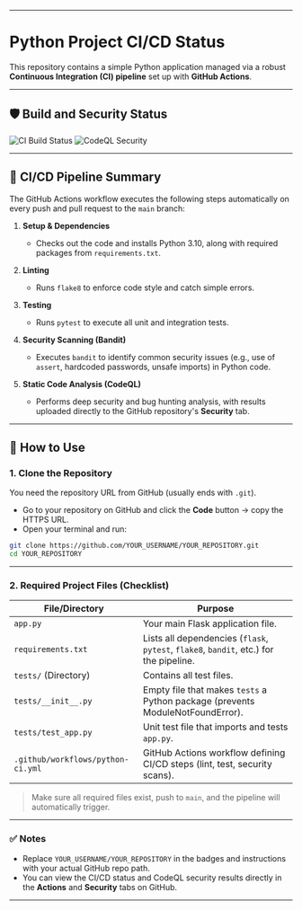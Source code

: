 
---

# Python Project CI/CD Status

This repository contains a simple Python application managed via a robust **Continuous Integration (CI) pipeline** set up with **GitHub Actions**.

---

## 🛡️ Build and Security Status

![CI Build Status](https://github.com/Aamst258/progressAssignment-2/actions/workflows/python-ci.yml/badge.svg)
![CodeQL Security](https://github.com/Aamst258/progressAssignment-2/security/code-scanning/badge)

---

## 🚀 CI/CD Pipeline Summary

The GitHub Actions workflow executes the following steps automatically on every push and pull request to the `main` branch:

1. **Setup & Dependencies**

   * Checks out the code and installs Python 3.10, along with required packages from `requirements.txt`.

2. **Linting**

   * Runs `flake8` to enforce code style and catch simple errors.

3. **Testing**

   * Runs `pytest` to execute all unit and integration tests.

4. **Security Scanning (Bandit)**

   * Executes `bandit` to identify common security issues (e.g., use of `assert`, hardcoded passwords, unsafe imports) in Python code.

5. **Static Code Analysis (CodeQL)**

   * Performs deep security and bug hunting analysis, with results uploaded directly to the GitHub repository's **Security** tab.

---

## 🔧 How to Use

### 1. Clone the Repository

You need the repository URL from GitHub (usually ends with `.git`).

* Go to your repository on GitHub and click the **Code** button → copy the HTTPS URL.
* Open your terminal and run:

```bash
git clone https://github.com/YOUR_USERNAME/YOUR_REPOSITORY.git
cd YOUR_REPOSITORY
```

---

### 2. Required Project Files (Checklist)

| File/Directory                    | Purpose                                                                                |
| --------------------------------- | -------------------------------------------------------------------------------------- |
| `app.py`                          | Your main Flask application file.                                                      |
| `requirements.txt`                | Lists all dependencies (`flask`, `pytest`, `flake8`, `bandit`, etc.) for the pipeline. |
| `tests/` (Directory)              | Contains all test files.                                                               |
| `tests/__init__.py`               | Empty file that makes `tests` a Python package (prevents ModuleNotFoundError).         |
| `tests/test_app.py`               | Unit test file that imports and tests `app.py`.                                        |
| `.github/workflows/python-ci.yml` | GitHub Actions workflow defining CI/CD steps (lint, test, security scans).             |

> Make sure all required files exist, push to `main`, and the pipeline will automatically trigger.

---

### ✅ Notes

* Replace `YOUR_USERNAME/YOUR_REPOSITORY` in the badges and instructions with your actual GitHub repo path.
* You can view the CI/CD status and CodeQL security results directly in the **Actions** and **Security** tabs on GitHub.

---


